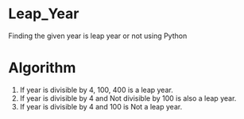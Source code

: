 # Leap_Year
 Finding the given year is leap year or not using Python

# Algorithm
 1. If year is divisible by 4, 100, 400 is a leap year.
 2. If year is divisible by 4 and Not divisible by 100 is also a leap year.
 3. If year is divisible by 4 and 100 is Not a leap year.